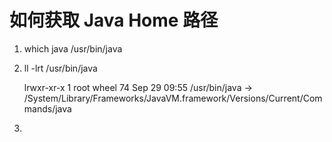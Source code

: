 # 如何获取 Java Home 路径

1. which java
   /usr/bin/java
2. ll -lrt /usr/bin/java

   lrwxr-xr-x 1 root wheel 74 Sep 29 09:55 /usr/bin/java -> /System/Library/Frameworks/JavaVM.framework/Versions/Current/Commands/java

3.
